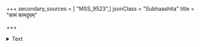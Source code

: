 +++
secondary_sources = [ "MSS_9523",]
jsonClass = "Subhaashita"
title = "कामं कामदुघम्"

+++

<details><summary>Text</summary>

कामं कामदुघं धुङ्क्ष्व मित्राय वरुणाय च।  
वयं धीरेण दानेन सर्वान् कामानशीमहि॥
</details>
